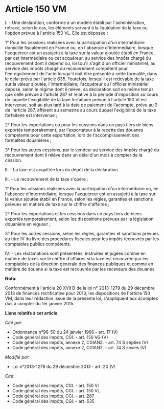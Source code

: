 # Article 150 VM

I. - Une déclaration, conforme à un modèle établi par l'administration, retrace, selon le cas, les éléments servant à la
liquidation de la taxe ou l'option prévue à l'article 150 VL. Elle est déposée : 

1° Pour les cessions réalisées avec la participation d'un intermédiaire domicilié fiscalement en France ou, en l'absence
d'intermédiaire, lorsque l'acquéreur est un assujetti à la taxe sur la valeur ajoutée établi en France, par cet intermédiaire
ou cet acquéreur, au service des impôts chargé du recouvrement dont il dépend ou, lorsqu'il s'agit d'un officier ministériel,
au service des impôts chargé du recouvrement compétent pour l'enregistrement de l'acte lorsqu'il doit être présenté à cette
formalité, dans le délai prévu par l'article 635. Toutefois, lorsqu'il est redevable de la taxe sur la valeur ajoutée,
l'intermédiaire, l'acquéreur ou l'officier ministériel dépose, selon le régime dont il relève, sa déclaration soit en même
temps que celle prévue à l'article 287 et relative à la période d'imposition au cours de laquelle l'exigibilité de la taxe
forfaitaire prévue à l'article 150 VI est intervenue, soit au plus tard à la date de paiement de l'acompte, prévu au 3 de
l'article 287, afférent au semestre  au cours duquel l'exigibilité de la taxe forfaitaire est intervenue ; 

2° Pour les exportations ou pour les cessions dans un pays tiers de biens exportés temporairement, par l'exportateur à la
recette des douanes compétente pour cette exportation, lors de l'accomplissement des formalités douanières ; 

3° Pour les autres cessions, par le vendeur au service des impôts chargé du recouvrement dont il relève dans un délai d'un
mois à compter de la cession. 

II. - La taxe est acquittée lors du dépôt de la déclaration. 

III. - Le recouvrement de la taxe s'opère : 

1° Pour les cessions réalisées avec la participation d'un intermédiaire ou, en l'absence d'intermédiaire, lorsque l'acquéreur
est un assujetti à la taxe sur la valeur ajoutée établi en France, selon les règles, garanties et sanctions prévues en
matière de taxe sur le chiffre d'affaires ; 

2° Pour les exportations et les cessions dans un pays tiers de biens exportés temporairement, selon les dispositions prévues
par la législation douanière en vigueur ; 

3° Pour les autres cessions, selon les règles, garanties et sanctions prévues au titre IV du livre des procédures fiscales
pour les impôts recouvrés par les comptables publics compétents. 

IV. - Les réclamations sont présentées, instruites et jugées comme en matière de taxes sur le chiffre d'affaires si la taxe
est recouvrée par les comptables de la direction générale des finances publiques et comme en matière de douane si la taxe est
recouvrée par les receveurs des douanes.

**Nota:**

Conformément à l'article 20 XVII D de la loi n° 2013-1279 du 29 décembre 2013 de finances rectificative pour 2013, les
dispositions de l'article 150 VM, dans leur rédaction issue de la présente loi, s'appliquent aux acomptes dus à compter du
1er janvier 2015.

**Liens relatifs à cet article**

_Cité par_:

  - Ordonnance n°96-50 du 24 janvier 1996 - art. 17 (V)
  - Code général des impôts, CGI. - art. 150 VG (V)
  - Code général des impôts, annexe 2, CGIAN2. - art. 74 S septies (V)
  - Code général des impôts, annexe 2, CGIAN2. - art. 74 S sexies (V)

_Modifié par_:

  - Loi n°2013-1279 du 29 décembre 2013 - art. 20 (V)

_Cite_:

  - Code général des impôts, CGI. - art. 150 VI
  - Code général des impôts, CGI. - art. 150 VL
  - Code général des impôts, CGI. - art. 287
  - Code général des impôts, CGI. - art. 635

